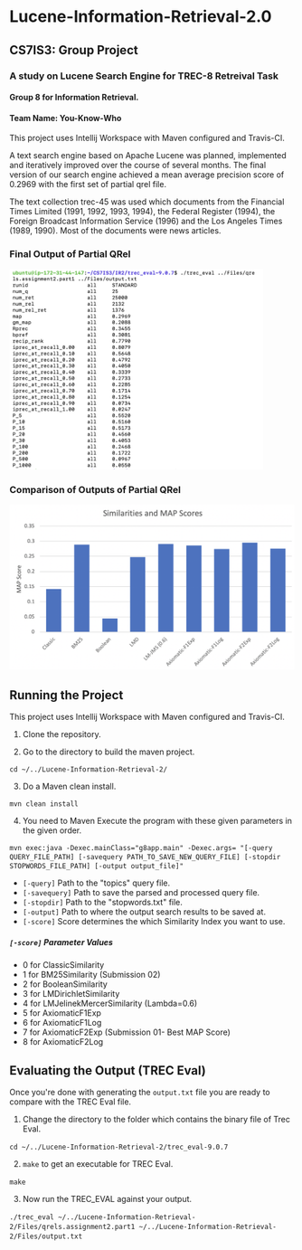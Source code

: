 # Lucene-Information-Retrieval-2.0
## CS7IS3: Group Project
### A study on Lucene Search Engine for TREC-8 Retreival Task
#### Group 8 for Information Retrieval.
#### Team Name: You-Know-Who

This project uses Intellij Workspace with Maven configured and Travis-CI.

A text search engine based on Apache Lucene was planned, implemented and iteratively improved over the course of several months. The final version of our search engine achieved a mean average precision score of 0.2969 with the first set of partial qrel file.

The text collection trec-45 was used which documents from the Financial Times Limited (1991, 1992, 1993, 1994), the Federal Register (1994), the Foreign Broadcast Information Service (1996) and the Los Angeles Times (1989, 1990). Most of the documents were news articles.

### Final Output of Partial QRel

<img src="report_files/fig4.png" width="449">

### Comparison of Outputs of Partial QRel

<img src="report_files/fig2.png" width="523">

## Running the Project

This project uses Intellij Workspace with Maven configured and Travis-CI.

1. Clone the repository.

2. Go to the directory to build the maven project.

```
cd ~/../Lucene-Information-Retrieval-2/
```

3. Do a Maven clean install.

```
mvn clean install
```

4. You need to Maven Execute the program with these given parameters in the given order.

```
mvn exec:java -Dexec.mainClass="g8app.main" -Dexec.args= "[-query QUERY_FILE_PATH] [-savequery PATH_TO_SAVE_NEW_QUERY_FILE] [-stopdir STOPWORDS_FILE_PATH] [-output output_file]"
```
- ```[-query]```      Path to the "topics" query file.
- ```[-savequery]```  Path to save the parsed and processed query file.
- ```[-stopdir]```    Path to the "stopwords.txt" file.
- ```[-output]```     Path to where the output search results to be saved at.
- ```[-score]```      Score determines the which Similarity Index you want to use.

##### ```[-score]``` Parameter Values
- 0 for ClassicSimilarity
- 1 for BM25Similarity (Submission 02)
- 2 for BooleanSimilarity
- 3 for LMDirichletSimilarity
- 4 for LMJelinekMercerSimilarity (Lambda=0.6)
- 5 for AxiomaticF1Exp
- 6 for AxiomaticF1Log
- 7 for AxiomaticF2Exp (Submission 01- Best MAP Score)
- 8 for AxiomaticF2Log

## Evaluating the Output (TREC Eval)

Once you're done with generating the ```output.txt``` file you are ready to compare with the TREC Eval file. 

1. Change the directory to the folder which contains the binary file of Trec Eval.

```cd ~/../Lucene-Information-Retrieval-2/trec_eval-9.0.7```

2. ```make``` to get an executable for TREC Eval.

```make```

3. Now run the TREC_EVAL against your output.

```./trec_eval ~/../Lucene-Information-Retrieval-2/Files/qrels.assignment2.part1 ~/../Lucene-Information-Retrieval-2/Files/output.txt```
